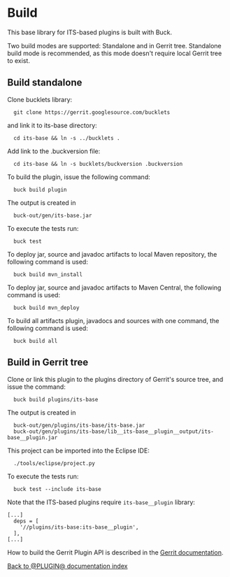 Build
=====

This base library for ITS-based plugins is built with Buck.

Two build modes are supported: Standalone and in Gerrit tree. Standalone
build mode is recommended, as this mode doesn't require local Gerrit
tree to exist.

Build standalone
----------------

Clone bucklets library:

```
  git clone https://gerrit.googlesource.com/bucklets

```
and link it to its-base directory:

```
  cd its-base && ln -s ../bucklets .
```
Add link to the .buckversion file:

```
  cd its-base && ln -s bucklets/buckversion .buckversion
```

To build the plugin, issue the following command:

```
  buck build plugin
```

The output is created in

```
  buck-out/gen/its-base.jar
```

To execute the tests run:

```
  buck test
```

To deploy jar, source and javadoc artifacts to local Maven repository, the
following command is used:

```
  buck build mvn_install
```

To deploy jar, source and javadoc artifacts to Maven Central, the following
command is used:

```
  buck build mvn_deploy
```

To build all artifacts plugin, javadocs and sources with one command, the
following command is used:

```
  buck build all
```

Build in Gerrit tree
--------------------

Clone or link this plugin to the plugins directory of Gerrit's source
tree, and issue the command:

```
  buck build plugins/its-base
```

The output is created in

```
  buck-out/gen/plugins/its-base/its-base.jar
  buck-out/gen/plugins/its-base/lib__its-base__plugin__output/its-base__plugin.jar
```

This project can be imported into the Eclipse IDE:

```
  ./tools/eclipse/project.py
```

To execute the tests run:

```
  buck test --include its-base
```

Note that the ITS-based plugins require `its-base__plugin` library:

```
[...]
  deps = [
    '//plugins/its-base:its-base__plugin',
  ],
[...]
```

How to build the Gerrit Plugin API is described in the [Gerrit
documentation](../../../Documentation/dev-buck.html#_extension_and_plugin_api_jar_files).

[Back to @PLUGIN@ documentation index][index]

[index]: index.html
